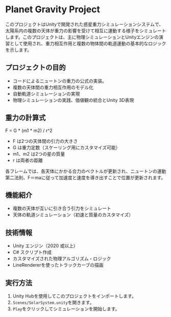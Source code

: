 # Planet Gravity Project

このプロジェクトはUnityで開発された惑星重力シミュレーションシステムで、太陽系内の複数の天体が重力の影響を受けて相互に運動する様子をシミュレートします。このプロジェクトは、主に物理シミュレーションとUnityエンジンの演習として使用され、重力相互作用と複数の物体間の軌道運動の基本的なロジックを示します。

## プロジェクトの目的

- コードによるニュートンの重力の公式の実装。
- 複数の天体間の重力相互作用のモデル化
- 自動軌道シミュレーションの実現
- 物理シミュレーションの実践、価値観の統合とUnity 3D表現

## 重力の計算式

F = G * (m1 * m2) / r^2

- F は2つの天体間の引力の大きさ
- G は重力定数（スケーリング用にカスタマイズ可能）
- m1、m2 は2つの星の質量
- r は両者の距離

各フレームでは、各天体にかかる合力のベクトルが更新され、ニュートンの運動第二法則、F＝maに従って加速度と速度を導き出すことで位置が更新されます。

## 機能紹介

- 複数の天体が互いに引き合う引力をシミュレート
- 天体の軌道シミュレーション（初速と質量のカスタマイズ）

## 技術情報

- Unity エンジン（2020 或以上）
- C# スクリプト作成
- カスタマイズされた物理アルゴリズム・ロジック
- LineRendererを使ったトラックカーブの描画

## 実行方法

1. Unity Hubを使用してこのプロジェクトをインポートします。
2. `Scenes/SolarSystem.unity`を開きます。
3. `Play`をクリックしてシミュレーションを開始します。
